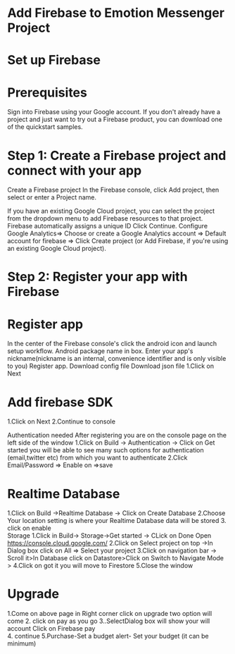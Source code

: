 # Add Firebase to Emotion Messenger Project

# Set up Firebase
# Prerequisites
Sign into Firebase using your Google account.
If you don't already have a project and just want to try out a Firebase product, you can download one of the quickstart samples.

# Step 1: Create a Firebase project and connect with your app
Create a Firebase project 
In the Firebase console, click Add project, then select or enter a Project name.

If you have an existing Google Cloud project, you can select the project from the dropdown menu to add Firebase resources to that project.
Firebase automatically assigns a unique ID 
Click Continue.
Configure Google Analytics=>  Choose or create a Google Analytics account => Default account for firebase => Click Create project (or Add Firebase, if you're using an existing Google Cloud project).
# Step 2: Register your app with Firebase

# Register app
In the center of the Firebase console's  click the android icon and launch setup workflow.
Android package name in box.
Enter your app's nickname(nickname is an internal, convenience identifier and is only visible to you) 
Register app.
Download config file
Download json file
1.Click on Next
# Add firebase SDK
1.Click on Next
2.Continue to console
 
 
 
 
Authentication needed
After registering you are on the console page on the left side of the window 
1.Click on Build -> Authentication -> Click on Get started you will be able to see many such options for authentication (email,twitter etc) from which you want to authenticate
2.Click Email/Password => Enable on =>save

# Realtime Database
1.Click on Build  ->Realtime Database -> Click on Create Database
2.Choose Your location setting is where your Realtime Database data will be stored
3. click on enable  
 Storage
 1.Click in  Build-> Storage->Get started -> CLick on Done
Open https://console.cloud.google.com/
2.Click on Select project on top ->In Dialog box click on All => Select your project
3.Click on navigation bar -> Scroll it>In  Database click on Datastore>Click on Switch to Navigate Mode > 4.Click on got it you will move to Firestore                                                                                                                   5.Close the window
# Upgrade 
1.Come on above  page in Right corner click on upgrade two option will come
2. click on pay as you go
3..SelectDialog box will show your will account Click on Firebase pay  
4. continue 
5.Purchase-Set a budget alert- Set your budget (it can be minimum)
 
 
 
 
 

